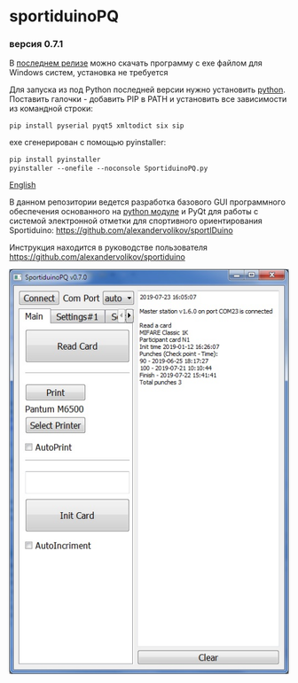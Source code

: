 ﻿# sportiduinoPQ

### версия 0.7.1

В [последнем релизе](https://github.com/alexandervolikov/SportiduinoPQ/releases) можно скачать программу с exe файлом для Windows систем, установка не требуется 

Для запуска из под Python последней версии нужно установить [python](https://www.python.org/). Поставить галочки - добавить PIP в PATH и установить все зависимости из командной строки:

```commandline
pip install pyserial pyqt5 xmltodict six sip
```

exe сгенерирован с помощью pyinstaller:

```commandline
pip install pyinstaller
pyinstaller --onefile --noconsole SportiduinoPQ.py
```

[English](https://github.com/alexandervolikov/SportiduinoPQ/blob/master/README.md)

В данном репозитории ведется разработка базового GUI программного обеспечения основанного на [python модуле](https://github.com/alexandervolikov/sportiduinoPython) и PyQt для работы с системой электронной отметки для спортивного ориентирования Sportiduino: https://github.com/alexandervolikov/sportIDuino

Инструкция находится в руководстве пользователя https://github.com/alexandervolikov/sportiduino

![](/images/main1.JPG)